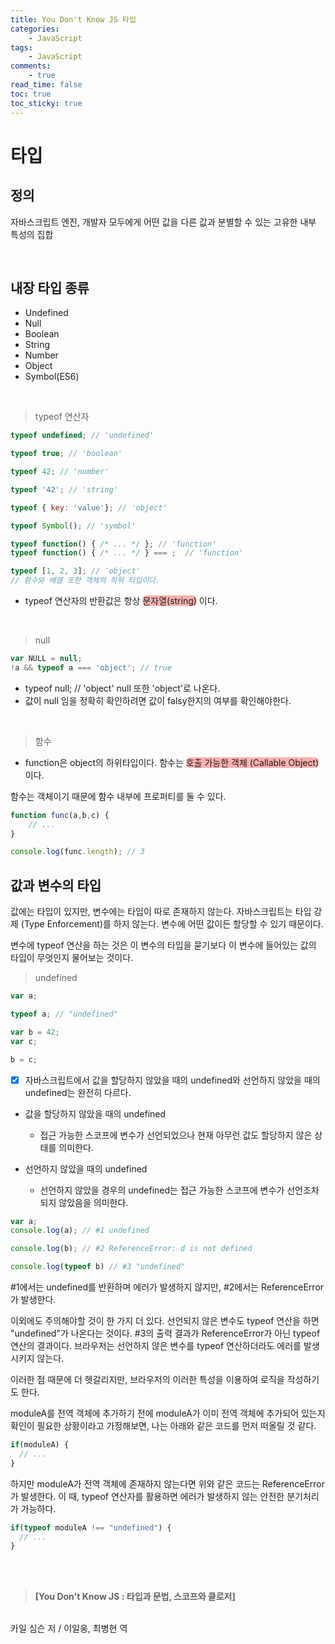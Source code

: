 ```yaml
---
title: You Don't Know JS 타입
categories:
	- JavaScript
tags:
	- JavaScript
comments:
	- true
read_time: false
toc: true
toc_sticky: true
---
```



# 타입

## 정의

자바스크립트 엔진, 개발자 모두에게 어떤 값을 다른 값과 분별할 수 있는 고유한 내부 특성의 집합

<br />

## 내장 타입 종류

* Undefined
* Null
* Boolean
* String
* Number
* Object
* Symbol(ES6)

<br />


>typeof 연산자 


```js
typeof undefined; // 'undefined'

typeof true; // 'boolean'

typeof 42; // 'number'

typeof '42'; // 'string'

typeof { key: 'value'}; // 'object'

typeof Symbol(); // 'symbol'

typeof function() { /* ... */ }; // 'function'
typeof function() { /* ... */ } === ;  // 'function'

typeof [1, 2, 3]; // 'object'
// 함수와 배열 또한 객체의 하위 타입이다.

```

* typeof 연산자의 반환값은 항상 <span  style="background-color: rgba(255, 0,0,0.3); border-radius: 7px">문자열(string)</span> 이다.
<br />

>null


```js
var NULL = null;
!a && typeof a === 'object'; // true
```

* typeof null; // 'object' null 또한 'object'로 나온다.
* 값이 null 임을 정확히 확인하려면 값이 falsy한지의 여부를 확인해야한다.

<br />

>함수

* function은 object의 하위타입이다. 함수는 <span  style="background-color: rgba(255, 0,0,0.3); border-radius: 7px">호출 가능한 객체 (Callable Object)</span>이다.

함수는 객체이기 때문에 함수 내부에 프로퍼티를 둘 수 있다.


```js
function func(a,b,c) {
	// ...
}

console.log(func.length); // 3
```


## 값과 변수의 타입

값에는 타입이 있지만, 변수에는 타입이 따로 존재하지 않는다. 자바스크립트는 타입 강제 (Type Enforcement)를 하지 않는다. 변수에 어떤 값이든 할당할 수 있기 때문이다.

변수에 typeof 연산을 하는 것은 이 변수의 타입을 묻기보다 이 변수에 들어있는 값의 타입이 무엇인지 물어보는 것이다.


>undefined

```js
var a;

typeof a; // "undefined"

var b = 42;
var c;

b = c;
```

* [x] 자바스크립트에서 값을 할당하지 않았을 때의 undefined와 선언하지 않았을 때의 undefined는 완전히 다르다.

* 값을 할당하지 않았을 때의 undefined

  * 접근 가능한 스코프에 변수가 선언되었으나 현재 아무런 값도 할당하지 않은 상태를 의미한다.

* 선언하지 않았을 때의 undefined

  * 선언하지 않았을 경우의 undefined는 접근 가능한 스코프에 변수가 선언조차 되지 않았음을 의미한다.


```js
var a;
console.log(a); // #1 undefined

console.log(b); // #2 ReferenceError: d is not defined

console.log(typeof b) // #3 "undefined"
```

#1에서는 undefined를 반환하며 에러가 발생하지 않지만, #2에서는 ReferenceError가 발생한다.

이외에도 주의해야할 것이 한 가지 더 있다. 선언되지 않은 변수도 typeof 연산을 하면 "undefined"가 나온다는 것이다. #3의 출력 결과가 ReferenceError가 아닌 typeof 연산의 결과이다. 브라우저는 선언하지 않은 변수를 typeof 연산하더라도 에러를 발생시키지 않는다.


이러한 점 때문에 더 헷갈리지만, 브라우저의 이러한 특성을 이용하여 로직을 작성하기도 한다.

moduleA를 전역 객체에 추가하기 전에 moduleA가 이미 전역 객체에 추가되어 있는지 확인이 필요한 상황이라고 가정해보면, 나는 아래와 같은 코드를 먼저 떠올릴 것 같다.

```js
if(moduleA) {
  // ...
}
```

하지만 moduleA가 전역 객체에 존재하지 않는다면 위와 같은 코드는 ReferenceError가 발생한다. 이 때, typeof 연산자를 활용하면 에러가 발생하지 않는 안전한 분기처리가 가능하다.

```js
if(typeof moduleA !== "undefined") {
  // ...
}
```


<br />
<br />

>__[You Don't Know JS : 타입과 문법, 스코프와 클로저]__
<br />
 카일 심슨 저 / 이일웅, 최병현 역

